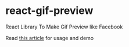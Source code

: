 # react-gif-preview
React Library To Make Gif Preview like Facebook

Read [this article](http://blog.sodhanalibrary.com/2016/11/react-tubular-react-library-to-make.html) for usage and demo
